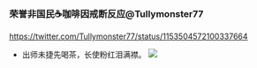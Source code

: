 ### 荣誉非国民☕咖啡因戒断反应@Tullymonster77
https://twitter.com/Tullymonster77/status/1153504572100337664
- 出师未捷先喝茶，长使粉红泪满襟。
![](https://pbs.twimg.com/media/EAIWgCaU8AAzn_V?format=jpg&name=small)